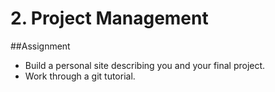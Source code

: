 # 2. Project Management

##Assignment

* Build a personal site describing you and your final project.
* Work through a git tutorial.

